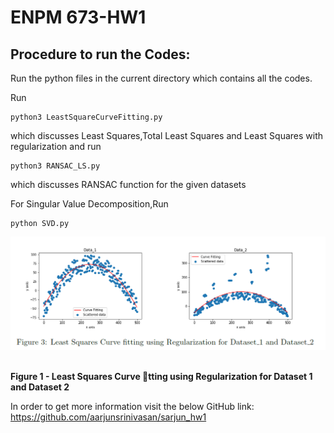 # ENPM 673-HW1

## Procedure to run the Codes:
Run the python files in the current directory which contains all the codes.

Run 
```
python3 LeastSquareCurveFitting.py 
```
which discusses Least Squares,Total Least Squares and Least Squares with regularization 
and run
```
python3 RANSAC_LS.py 
```
which discusses RANSAC function for the given datasets

For Singular Value Decomposition,Run
```
python SVD.py 
```
<p align="center">
  <p align="center"><img src="/lsfit.PNG"></p>
  <br><b>Figure 1 - Least Squares Curve tting using Regularization for Dataset 1 and Dataset 2</b><br>
</p>
  
In order to get more information visit the below GitHub link:
https://github.com/aarjunsrinivasan/sarjun_hw1
